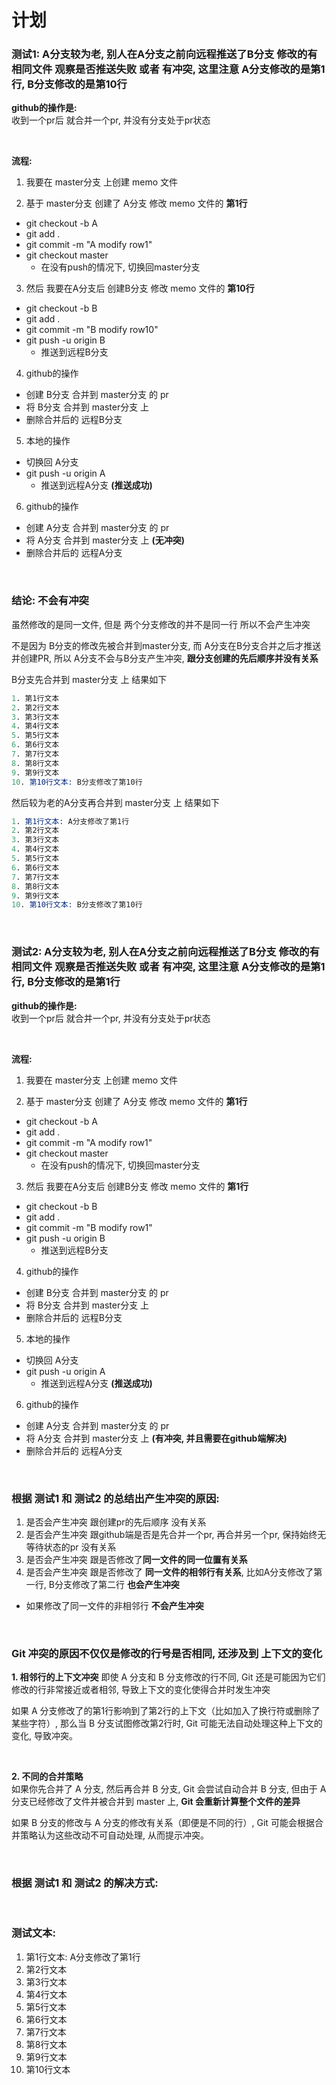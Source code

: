 # 计划

### 测试1: A分支较为老, 别人在A分支之前向远程推送了B分支 修改的有相同文件 观察是否推送失败 或者 有冲突, 这里注意 A分支修改的是第1行, B分支修改的是第10行

**github的操作是:**  
收到一个pr后 就合并一个pr, 并没有分支处于pr状态

<br>

**流程:**  
1. 我要在 master分支 上创建 memo 文件

2. 基于 master分支 创建了 A分支 修改 memo 文件的 **第1行**
  - git checkout -b A
  - git add .
  - git commit -m "A modify row1"
  - git checkout master
    - 在没有push的情况下, 切换回master分支

3. 然后 我要在A分支后 创建B分支 修改 memo 文件的 **第10行**
  - git checkout -b B
  - git add .
  - git commit -m "B modify row10"
  - git push -u origin B
    - 推送到远程B分支

4. github的操作
  - 创建 B分支 合并到 master分支 的 pr
  - 将 B分支 合并到 master分支 上
  - 删除合并后的 远程B分支

5. 本地的操作
  - 切换回 A分支
  - git push -u origin A
    - 推送到远程A分支 **(推送成功)**

6. github的操作
  - 创建 A分支 合并到 master分支 的 pr
  - 将 A分支 合并到 master分支 上 **(无冲突)**
  - 删除合并后的 远程A分支

<br>

### 结论: 不会有冲突
虽然修改的是同一文件, 但是 两个分支修改的并不是同一行 所以不会产生冲突

不是因为 B分支的修改先被合并到master分支, 而 A分支在B分支合并之后才推送并创建PR, 所以 A分支不会与B分支产生冲突, **跟分支创建的先后顺序并没有关系**

B分支先合并到 master分支 上 结果如下
```s
1. 第1行文本
2. 第2行文本
3. 第3行文本
4. 第4行文本
5. 第5行文本
6. 第6行文本
7. 第7行文本
8. 第8行文本
9. 第9行文本
10. 第10行文本: B分支修改了第10行
```

然后较为老的A分支再合并到 master分支 上 结果如下
```s
1. 第1行文本: A分支修改了第1行
2. 第2行文本
3. 第3行文本
4. 第4行文本
5. 第5行文本
6. 第6行文本
7. 第7行文本
8. 第8行文本
9. 第9行文本
10. 第10行文本: B分支修改了第10行
```

<br>

### 测试2: A分支较为老, 别人在A分支之前向远程推送了B分支 修改的有相同文件 观察是否推送失败 或者 有冲突, 这里注意 A分支修改的是第1行, B分支修改的是第1行

**github的操作是:**  
收到一个pr后 就合并一个pr, 并没有分支处于pr状态

<br>

**流程:**  
1. 我要在 master分支 上创建 memo 文件

2. 基于 master分支 创建了 A分支 修改 memo 文件的 **第1行**
  - git checkout -b A
  - git add .
  - git commit -m "A modify row1"
  - git checkout master
    - 在没有push的情况下, 切换回master分支

3. 然后 我要在A分支后 创建B分支 修改 memo 文件的 **第1行**
  - git checkout -b B
  - git add .
  - git commit -m "B modify row1"
  - git push -u origin B
    - 推送到远程B分支

4. github的操作
  - 创建 B分支 合并到 master分支 的 pr
  - 将 B分支 合并到 master分支 上
  - 删除合并后的 远程B分支

5. 本地的操作
  - 切换回 A分支
  - git push -u origin A
    - 推送到远程A分支 **(推送成功)**

6. github的操作
  - 创建 A分支 合并到 master分支 的 pr
  - 将 A分支 合并到 master分支 上 **(有冲突, 并且需要在github端解决)**
  - 删除合并后的 远程A分支

<br>

### 根据 测试1 和 测试2 的总结出产生冲突的原因:
1. 是否会产生冲突 跟创建pr的先后顺序 没有关系
2. 是否会产生冲突 跟github端是否是先合并一个pr, 再合并另一个pr, 保持始终无等待状态的pr 没有关系
3. 是否会产生冲突 跟是否修改了**同一文件的同一位置有关系**
4. 是否会产生冲突 跟是否修改了 **同一文件的相邻行有关系**, 比如A分支修改了第一行, B分支修改了第二行 **也会产生冲突**
  - 如果修改了同一文件的非相邻行 **不会产生冲突**

<br>

### Git 冲突的原因不仅仅是修改的行号是否相同, 还涉及到 上下文的变化
**1. 相邻行的上下文冲突**
即使 A 分支和 B 分支修改的行不同, Git 还是可能因为它们修改的行非常接近或者相邻, 导致上下文的变化使得合并时发生冲突

如果 A 分支修改了的第1行影响到了第2行的上下文（比如加入了换行符或删除了某些字符）, 那么当 B 分支试图修改第2行时, Git 可能无法自动处理这种上下文的变化, 导致冲突。

<br>

**2. 不同的合并策略**  
如果你先合并了 A 分支, 然后再合并 B 分支, Git 会尝试自动合并 B 分支, 但由于 A 分支已经修改了文件并被合并到 master 上, **Git 会重新计算整个文件的差异**

如果 B 分支的修改与 A 分支的修改有关系（即便是不同的行）, Git 可能会根据合并策略认为这些改动不可自动处理, 从而提示冲突。

<br>

### 根据 测试1 和 测试2 的解决方式:

<br>

### 测试文本:
1. 第1行文本: A分支修改了第1行
2. 第2行文本
3. 第3行文本
4. 第4行文本
5. 第5行文本
6. 第6行文本
7. 第7行文本
8. 第8行文本
9. 第9行文本
10. 第10行文本